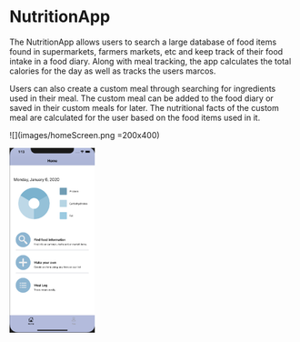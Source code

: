 # NutritionApp

The NutritionApp allows users to search a large database of food items found in supermarkets,
farmers markets, etc and keep track of their food intake in a food diary. Along with meal tracking, 
the app calculates the total calories for the day as well as tracks the users marcos. 


Users can also create a custom meal through searching for ingredients used in their meal. The custom meal 
can be added to the food diary or saved in their custom meals for later. The nutritional facts of the custom meal 
are calculated for the user based on the food items used in it. 

![](images/homeScreen.png =200x400)

<img src="images/homeScreen.png" width="150">
